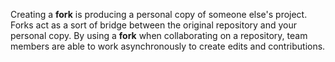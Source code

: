 Creating a **fork** is producing a personal copy of someone else's project. Forks act as a sort of bridge between the original repository and your personal copy. By using a **fork** when collaborating on a repository, team members are able to work asynchronously to create edits and contributions. 

